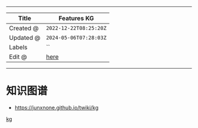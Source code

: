 -----

| Title     | Features KG                                         |
| --------- | --------------------------------------------------- |
| Created @ | `2022-12-22T08:25:20Z`                              |
| Updated @ | `2024-05-06T07:28:03Z`                              |
| Labels    | \`\`                                                |
| Edit @    | [here](https://github.com/junxnone/twiki/issues/35) |

-----

# 知识图谱

  - <https://junxnone.github.io/twiki/kg>

[kg](https://junxnone.github.io/jstools/3dkg/?json=https://junxnone.github.io/twiki/kg.json ":include :type=iframe width=100% height=800px")
